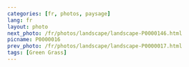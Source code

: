 ```yaml
---
categories: [fr, photos, paysage]
lang: fr
layout: photo
next_photo: /fr/photos/landscape/landscape-P0000146.html
picname: P0000016
prev_photo: /fr/photos/landscape/landscape-P0000017.html
tags: [Green Grass]
---
```

